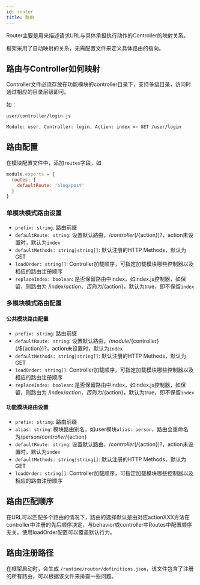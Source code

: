 ```yaml
---
id: router
title: 路由
---
```


Router主要是用来描述请求URL与具体承担执行动作的Controller的映射关系。

框架采用了自动映射的关系，无需配置文件来定义具体路由的指向。

## 路由与Controller如何映射

Controller文件必须存放在功能模块的controller目录下，支持多级目录，访问时通过相应的目录层级即可。

如：

```bash
user/controller/login.js

Module: user, Controller: login, Action: index => GET /user/login
```

## 路由配置

在模块配置文件中，添加`routes`字段，如

```javascript
module.exports = {
  routes: {
    defaultRoute: 'blog/post'
  }
}
```

### 单模块模式路由设置

- `prefix: string`: 路由前缀
- `defaultRoute: string`: 设置默认路由，/${controller}(/${action})?，action未设置时，默认为`index`
- `defaultMethods: string|string[]`: 默认注册的HTTP Methods，默认为GET
- `loadOrder: string[]`: Controller加载顺序，可指定加载模块哪些控制器以及相应的路由注册顺序
- `replaceIndex: boolean`: 是否保留路由中index，如index.js控制器，如保留，则路由为 /index/${action}，否则为/${action}，默认为true，即不保留`index`

### 多模块模式路由配置

#### 公共模块路由配置

- `prefix: string`: 路由前缀
- `defaultRoute: string`: 设置默认路由，/${module}/${controller}(/${action})?，action未设置时，默认为`index`
- `defaultMethods: string|string[]`: 默认注册的HTTP Methods，默认为GET
- `loadOrder: string[]`: Controller加载顺序，可指定加载模块哪些控制器以及相应的路由注册顺序
- `replaceIndex: boolean`: 是否保留路由中index，如index.js控制器，如保留，则路由为 /index/${action}，否则为/${action}，默认为true，即不保留`index`

#### 功能模块路由设置

- `prefix: string`: 路由前缀
- `alias: string`: 模块路由别名，如user模块`alias: person`，路由会重命名为/person/${controller}/${action}
- `defaultRoute: string`: 设置默认路由，/${controller}(/${action})?，action未设置时，默认为`index`
- `defaultMethods: string|string[]`: 默认注册的HTTP Methods，默认为GET
- `loadOrder: string[]`: Controller加载顺序，可指定加载模块哪些控制器以及相应的路由注册顺序

## 路由匹配顺序
在URL可以匹配多个路由的情况下，路由的选择默认是由对应actionXXX方法在controller中注册的先后顺序决定，与behavior或controller中Routes中配置顺序无关。使用loadOrder配置可以覆盖默认行为。


## 路由注册路径

在框架启动时，会生成 `/runtime/router/definitions.json`，该文件包含了注册的所有路由，可以根据该文件来排查一些问题。
